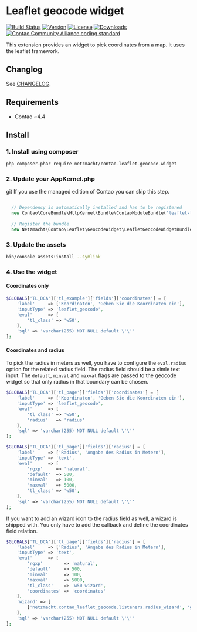 Leaflet geocode widget
======================

[![Build Status](http://img.shields.io/travis/netzmacht/contao-leaflet-geocode-widget/master.svg?style=flat-square)](https://travis-ci.org/netzmacht/contao-leaflet-geocode-widget)
[![Version](http://img.shields.io/packagist/v/netzmacht/contao-leaflet-geocode-widget.svg?style=flat-square)](http://packagist.org/packages/netzmacht/contao-leaflet-geocode-widget)
[![License](http://img.shields.io/packagist/l/netzmacht/contao-leaflet-geocode-widget.svg?style=flat-square)](http://packagist.org/packages/netzmacht/contao-leaflet-geocode-widget)
[![Downloads](http://img.shields.io/packagist/dt/netzmacht/contao-leaflet-geocode-widget.svg?style=flat-square)](http://packagist.org/packages/netzmacht/contao-leaflet-geocode-widget)
[![Contao Community Alliance coding standard](http://img.shields.io/badge/cca-coding_standard-red.svg?style=flat-square)](https://github.com/contao-community-alliance/coding-standard)

This extension provides an widget to pick coordinates from a map. It uses the leaflet framework.

Changlog
--------

See [CHANGELOG](CHANGELOG.md).

Requirements
------------

 - Contao ~4.4


Install
-------

### 1. Install using composer

```bash
php composer.phar require netzmacht/contao-leaflet-geocode-widget

```

### 2. Update your AppKernel.php
git
If you use the managed edition of Contao you can skip this step.

```php

  // Dependency is automatically installed and has to be registered
  new Contao\CoreBundle\HttpKernel\Bundle\ContaoModuleBundle('leaflet-libs', $this->getRootDir()),
  
  // Register the bundle
  new Netzmacht\Contao\Leaflet\GeocodeWidget\LeafletGeocodeWidgetBundle(),
```

### 3. Update the assets

```bash
bin/console assets:install --symlink
```

### 4. Use the widget

#### Coordinates only

```php
$GLOBALS['TL_DCA']['tl_example']['fields']['coordinates'] = [
    'label'     => ['Koordinaten', 'Geben Sie die Koordinaten ein'],
    'inputType' => 'leaflet_geocode',
    'eval'      => [
        'tl_class' => 'w50',
    ],
    'sql' => 'varchar(255) NOT NULL default \'\''
];
```

#### Coordinates and radius

To pick the radius in meters as well, you have to configure the `eval.radius` option for the related radius field.
The radius field should be a simle text input. The `default`, `minval` and `maxval` flags are passed to the geocode 
widget so that only radius in that boundary can be chosen.

```php
$GLOBALS['TL_DCA']['tl_page']['fields']['coordinates'] = [
    'label'     => ['Koordinaten', 'Geben Sie die Koordinaten ein'],
    'inputType' => 'leaflet_geocode',
    'eval'      => [
        'tl_class' => 'w50',
        'radius'   => 'radius'
    ],
    'sql' => 'varchar(255) NOT NULL default \'\''
];

$GLOBALS['TL_DCA']['tl_page']['fields']['radius'] = [
    'label'     => ['Radius', 'Angabe des Radius in Metern'],
    'inputType' => 'text',
    'eval'      => [
        'rgxp'     => 'natural',
        'default'  => 500,
        'minval'   => 100,
        'maxval'   => 5000,
        'tl_class' => 'w50',
    ],
    'sql' => 'varchar(255) NOT NULL default \'\''
];
```

If you want to add an wizard icon to the radius field as well, a wizard is shipped with. You only have to add the 
callback and define the coordinates field relation. 

```php
$GLOBALS['TL_DCA']['tl_page']['fields']['radius'] = [
    'label'     => ['Radius', 'Angabe des Radius in Metern'],
    'inputType' => 'text',
    'eval'      => [
        'rgxp'        => 'natural',
        'default'     => 500,
        'minval'      => 100,
        'maxval'      => 5000,
        'tl_class'    => 'w50 wizard',
        'coordinates' => 'coordinates'
    ],
    'wizard' => [
        ['netzmacht.contao_leaflet_geocode.listeners.radius_wizard', 'generateWizard'],
    ],
    'sql' => 'varchar(255) NOT NULL default \'\''
];
```
